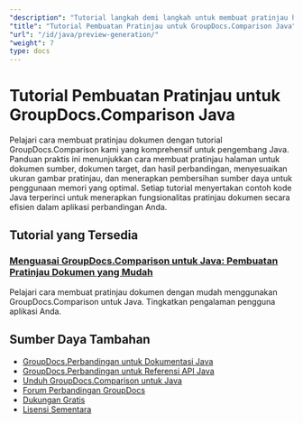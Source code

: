 ```yaml
---
"description": "Tutorial langkah demi langkah untuk membuat pratinjau halaman untuk dokumen sumber, target, dan hasil menggunakan GroupDocs.Comparison untuk Java."
"title": "Tutorial Pembuatan Pratinjau untuk GroupDocs.Comparison Java"
"url": "/id/java/preview-generation/"
"weight": 7
type: docs
---
```

# Tutorial Pembuatan Pratinjau untuk GroupDocs.Comparison Java

Pelajari cara membuat pratinjau dokumen dengan tutorial GroupDocs.Comparison kami yang komprehensif untuk pengembang Java. Panduan praktis ini menunjukkan cara membuat pratinjau halaman untuk dokumen sumber, dokumen target, dan hasil perbandingan, menyesuaikan ukuran gambar pratinjau, dan menerapkan pembersihan sumber daya untuk penggunaan memori yang optimal. Setiap tutorial menyertakan contoh kode Java terperinci untuk menerapkan fungsionalitas pratinjau dokumen secara efisien dalam aplikasi perbandingan Anda.

## Tutorial yang Tersedia

### [Menguasai GroupDocs.Comparison untuk Java: Pembuatan Pratinjau Dokumen yang Mudah](./groupdocs-comparison-java-generate-previews/)
Pelajari cara membuat pratinjau dokumen dengan mudah menggunakan GroupDocs.Comparison untuk Java. Tingkatkan pengalaman pengguna aplikasi Anda.

## Sumber Daya Tambahan

- [GroupDocs.Perbandingan untuk Dokumentasi Java](https://docs.groupdocs.com/comparison/java/)
- [GroupDocs.Perbandingan untuk Referensi API Java](https://reference.groupdocs.com/comparison/java/)
- [Unduh GroupDocs.Comparison untuk Java](https://releases.groupdocs.com/comparison/java/)
- [Forum Perbandingan GroupDocs](https://forum.groupdocs.com/c/comparison)
- [Dukungan Gratis](https://forum.groupdocs.com/)
- [Lisensi Sementara](https://purchase.groupdocs.com/temporary-license/)